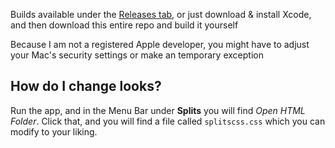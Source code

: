 Builds available under the [Releases tab](https://github.com/lambdan/Splits/releases), or just download & install Xcode, and then download this entire repo and build it yourself

Because I am not a registered Apple developer, you might have to adjust your Mac's security settings or make an temporary exception

## How do I change looks?

Run the app, and in the Menu Bar under __Splits__ you will find _Open HTML Folder_. Click that, and you will find a file called `splitscss.css` which you can modify to your liking.
